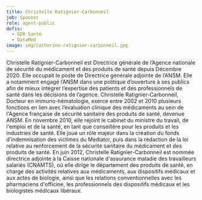 ```yaml
---
title: Christelle Ratignier-Carbonneil
job: Sponsor
role: agent-public
defis:
  - GDR Santé
  - DataMed
image: img/catherine-ratignier-carbonneil.jpg
---
```

Christelle Ratignier-Carbonneil est Directrice générale de l’Agence nationale de sécurité du médicament et des produits de santé depuis Décembre 2020. Elle occupait le poste de Directrice générale adjointe de l’ANSM. Elle a notamment engagé l’ANSM dans une politique d’ouverture à ses publics afin de mieux intégrer l’expertise des patients et des professionnels de santé dans les décisions de l’agence. Christelle Ratignier-Carbonneil, Docteur en immuno-hématologie, exerce entre 2002 et 2010 plusieurs fonctions en lien avec l’évaluation clinique des médicaments au sein de l'Agence française de sécurité sanitaire des produits de santé, devenue ANSM. En novembre 2010, elle rejoint le cabinet du ministre du travail, de l'emploi et de la santé, en tant que conseillère pour les produits et les industries de santé. Elle joue un rôle majeur dans la création du fonds d'indemnisation des victimes du Mediator, puis dans la rédaction de la loi relative au renforcement de la sécurité sanitaire du médicament et des produits de santé. En juin 2012, Christelle Ratignier-Carbonneil est nommée directrice adjointe à la Caisse nationale d'assurance maladie des travailleurs salariés (CNAMTS), où elle dirige le département des produits de santé, en charge des activités relatives aux médicaments, aux dispositifs médicaux et aux actes de biologie, ainsi que les relations conventionnelles avec les pharmaciens d'officine, les professionnels des dispositifs médicaux et les biologistes médicaux libéraux.
